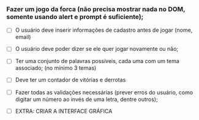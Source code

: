 ### Fazer um jogo da forca (não precisa mostrar nada no DOM, somente usando alert e prompt é suficiente);

- [ ] O usuário deve inserir informações de cadastro antes de jogar (nome, email)
- [ ] O usuário deve poder dizer se ele quer jogar novamente ou não;
- [ ] Ter uma conjunto de palavras possíveis, cada uma com um tema associado; (no mínimo 3 temas)
- [ ] Deve ter um contador de vitórias e derrotas
- [ ] Fazer todas as validações necessárias (prever erros do usuário, como digitar um número ao invés de uma letra, dentre outros);

- [ ] EXTRA: CRIAR A INTERFACE GRÁFICA
